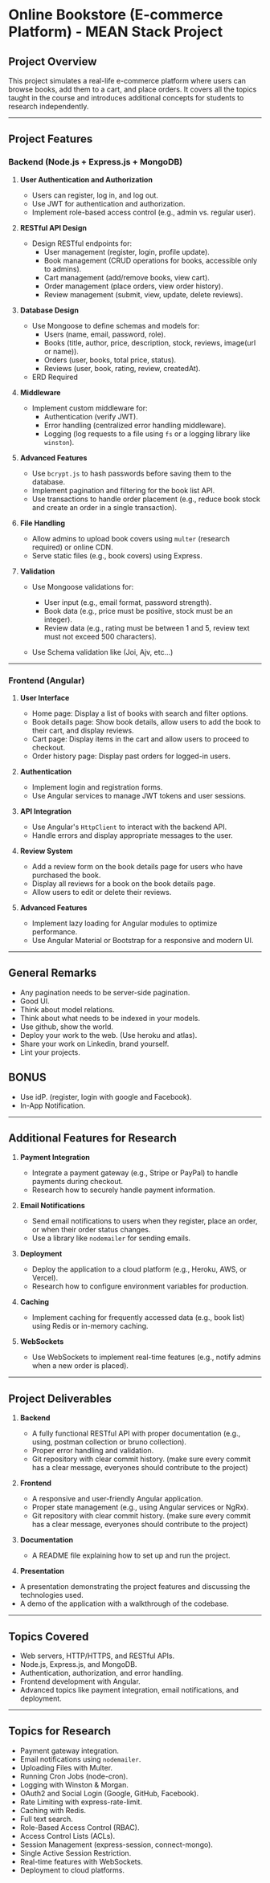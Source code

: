 # Online Bookstore (E-commerce Platform) - MEAN Stack Project

## Project Overview
This project simulates a real-life e-commerce platform where users can browse books, add them to a cart, and place orders. It covers all the topics taught in the course and introduces additional concepts for students to research independently.

---

## Project Features

### Backend (Node.js + Express.js + MongoDB)
1. **User Authentication and Authorization**
   - Users can register, log in, and log out.
   - Use JWT for authentication and authorization.
   - Implement role-based access control (e.g., admin vs. regular user).

2. **RESTful API Design**
   - Design RESTful endpoints for:                                                                                                                                       
     - User management (register, login, profile update).
     - Book management (CRUD operations for books, accessible only to admins).
     - Cart management (add/remove books, view cart).
     - Order management (place orders, view order history).
     - Review management (submit, view, update, delete reviews).

3. **Database Design**
   - Use Mongoose to define schemas and models for:
     - Users (name, email, password, role).
     - Books (title, author, price, description, stock, reviews, image(url or name)).
     - Orders (user, books, total price, status).
     - Reviews (user, book, rating, review, createdAt).
   - ERD Required

4. **Middleware**
   - Implement custom middleware for:
     - Authentication (verify JWT).
     - Error handling (centralized error handling middleware).
     - Logging (log requests to a file using `fs` or a logging library like `winston`).

5. **Advanced Features**
   - Use `bcrypt.js` to hash passwords before saving them to the database.
   - Implement pagination and filtering for the book list API.
   - Use transactions to handle order placement (e.g., reduce book stock and create an order in a single transaction).

6. **File Handling**
   - Allow admins to upload book covers using `multer` (research required) or online CDN.
   - Serve static files (e.g., book covers) using Express.

7. **Validation**
   - Use Mongoose validations for:
     - User input (e.g., email format, password strength).
     - Book data (e.g., price must be positive, stock must be an integer).
     - Review data (e.g., rating must be between 1 and 5, review text must not exceed 500 characters).

   - Use Schema validation like (Joi, Ajv, etc...)

---

### Frontend (Angular)
1. **User Interface**
   - Home page: Display a list of books with search and filter options.
   - Book details page: Show book details, allow users to add the book to their cart, and display reviews.
   - Cart page: Display items in the cart and allow users to proceed to checkout.
   - Order history page: Display past orders for logged-in users.

2. **Authentication**
   - Implement login and registration forms.
   - Use Angular services to manage JWT tokens and user sessions.

3. **API Integration**
   - Use Angular's `HttpClient` to interact with the backend API.
   - Handle errors and display appropriate messages to the user.

4. **Review System**
   - Add a review form on the book details page for users who have purchased the book.
   - Display all reviews for a book on the book details page.
   - Allow users to edit or delete their reviews.

5. **Advanced Features**
   - Implement lazy loading for Angular modules to optimize performance.
   - Use Angular Material or Bootstrap for a responsive and modern UI.

---

## General Remarks
  - Any pagination needs to be server-side pagination.
  - Good UI. 
  - Think about model relations.
  - Think about what needs to be indexed in your models.
  - Use github, show the world.
  - Deploy your work to the web. (Use heroku and atlas).
  - Share your work on Linkedin, brand yourself.
  - Lint your projects.


## BONUS
  - Use idP. (register, login with google and Facebook).
  - In-App Notification.


---

## Additional Features for Research
1. **Payment Integration**
   - Integrate a payment gateway (e.g., Stripe or PayPal) to handle payments during checkout.
   - Research how to securely handle payment information.

2. **Email Notifications**
   - Send email notifications to users when they register, place an order, or when their order status changes.
   - Use a library like `nodemailer` for sending emails.

3. **Deployment**
   - Deploy the application to a cloud platform (e.g., Heroku, AWS, or Vercel).
   - Research how to configure environment variables for production.

4. **Caching**
   - Implement caching for frequently accessed data (e.g., book list) using Redis or in-memory caching.

5. **WebSockets**
   - Use WebSockets to implement real-time features (e.g., notify admins when a new order is placed).


---

## Project Deliverables
1. **Backend**
   - A fully functional RESTful API with proper documentation (e.g., using, postman collection or bruno collection).
   - Proper error handling and validation.
   - Git repository with clear commit history. (make sure every commit has a clear message, everyones should contribute to the project)

2. **Frontend**
   - A responsive and user-friendly Angular application.
   - Proper state management (e.g., using Angular services or NgRx).
   - Git repository with clear commit history. (make sure every commit has a clear message, everyones should contribute to the project)

3. **Documentation**
   - A README file explaining how to set up and run the project.
 4. **Presentation**
   - A presentation demonstrating the project features and discussing the technologies used.
   - A demo of the application with a walkthrough of the codebase.

---

## Topics Covered
- Web servers, HTTP/HTTPS, and RESTful APIs.
- Node.js, Express.js, and MongoDB.
- Authentication, authorization, and error handling.
- Frontend development with Angular.
- Advanced topics like payment integration, email notifications, and deployment.

---

## Topics for Research
- Payment gateway integration.
- Email notifications using `nodemailer`.
- Uploading Files with Multer.
- Running Cron Jobs (node-cron).
- Logging with Winston & Morgan.
- OAuth2 and Social Login (Google, GitHub, Facebook).
- Rate Limiting with express-rate-limit.
- Caching with Redis.
- Full text search.
- Role-Based Access Control (RBAC).
- Access Control Lists (ACLs).
- Session Management (express-session, connect-mongo).
- Single Active Session Restriction.
- Real-time features with WebSockets.
- Deployment to cloud platforms.

